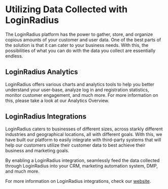 # Utilizing Data Collected with LoginRadius

The LoginRadius platform has the power to gather, store, and organize copious amounts of your customer and user data. One of the best parts of the solution is that it can cater to your business needs. With this, the possibilities of what you can do with the data you collect are essentially endless. 


## LoginRadius Analytics
LoginRadius offers various charts and analytics tools to help you better understand your user-base, analyze log in and registration statistics, monitor customer engagement, and much more. For more information on this, please take a look at our Analytics Overview. 

## LoginRadius Integrations
LoginRadius caters to businesses of different sizes, across starkly different industries and geographical locations, all with different goals. With this, we have built our platform to easily integrate with third-party systems that will help our customers utilize their customer data to best achieve their business and marketing goals. 

By enabling a LoginRadius integration, seamlessly feed the data collected through LoginRadius into your CRM, marketing automation system, DMP, and much more. 

For more information on LoginRadius integrations, check our [website](/integrations/overview/).